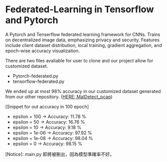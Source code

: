 # Federated-Learning in Tensorflow and Pytorch
A Pytorch and Tenserflow federated learning framework for CNNs. Trains on decentralized image data, emphasizing privacy and security. Features include client dataset distribution, local training, gradient aggregation, and epoch-wise accuracy visualization.

There are two files avaliable for user to clone and our project allow for customized dataset.
- Pytorch-federated.py
- tensorflow-federated.py

We ended up at most 98% accuracy in our customized dataset generated from our other repository. ([HERE: MalDetect_pcap](https://github.com/RayminQAQ/MalDetect_pcap))

[Snippet for out accuracy in 100 epoch]
  - epsilon = 100 -> Accuracy: 11.78 %
  - epsilon = 50 -> Accuracy: 16.76 %
  - epsilon = 10 -> Accuracy: 9.18 %
  - epsilon = 1e-06 -> Accuracy: 97.92 %
  - epsilon = 1e-08 -> Accuracy: 98.04 %
  - epsilon = 0 -> Accuracy: 98.15 %

[Notice]: main.py 即將被刪出，因為模型準確率不好。
